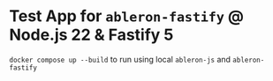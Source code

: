 # Test App for `ableron-fastify` @ Node.js 22 & Fastify 5

`docker compose up --build` to run using local `ableron-js` and `ableron-fastify`

